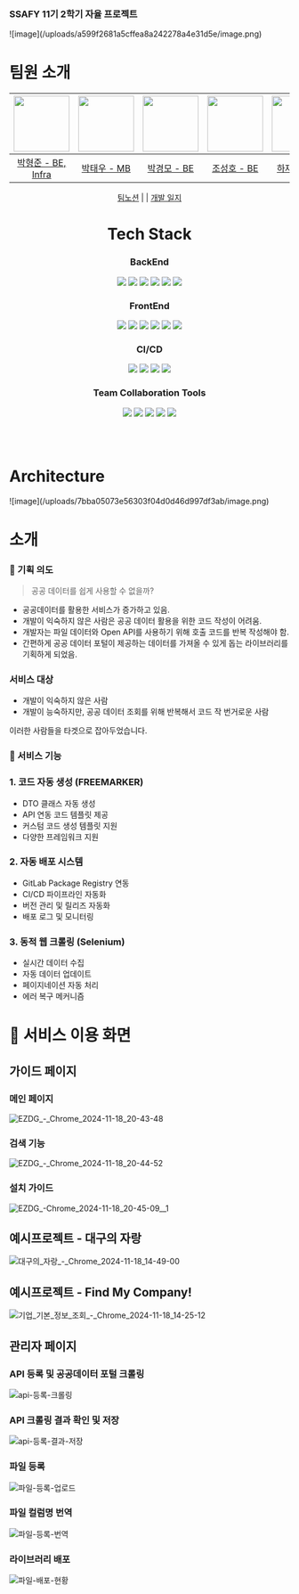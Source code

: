 <h3>SSAFY 11기 2학기 자율 프로젝트</h3>
![image](/uploads/a599f2681a5cffea8a242278a4e31d5e/image.png)
</br>

<div align="center">
<![image](/uploads/a599f2681a5cffea8a242278a4e31d5e/image.png)" style="width:300px ">
</div>



# 팀원 소개

<div align="center">

| <img src="https://github.com/brobac.png" width="100"/> | <img src="https://github.com/Park-taewoo.png" width="100"/> | <img src="https://github.com/kyoungmopark.png" width="100"/> | <img src="https://github.com/sungholion.png" width="100"/> | <img src="https://github.com/hhajae.png" width="100"/> | <img src="https://github.com/miiiingyuuu.png" width="100"/> |
|:---------------------------------------------------------:|:-------------------------------------------------------:|:----------------------------------------------------------:|:---------------------------------------------------------:|:---------------------------------------------------------:|:---------------------------------------------------------:|
|       [박형준 - BE, Infra](https://github.com/brobac)       |       [박태우 - MB](https://github.com/Park-taewoo)       |       [박경모 - BE](https://github.com/kyoungmopark)       |       [조성호 - BE](https://github.com/sungholion)       |       [하재훈 - FE](https://github.com/hhajae)       |       [박민규 - FE](https://github.com/miiiingyuuu)       |

[팀노션](https://purple-okapi-e46.notion.site/11f17534f9e5806eabf7e5fe5a78b213?pvs=4) |
| [개발 일지](https://worried-venom-487.notion.site/60fd1b1753314e9d89537ea47528ae4e)

</div>




<center>
<h1>Tech Stack</h1>

### BackEnd

<img src="https://img.shields.io/badge/JAVA-FBBA00?logoColor=000&style=for-the-badge"> 
<img src="https://img.shields.io/badge/Spring%20Boot-6DB33F?logo=springboot&logoColor=fff&style=for-the-badge">
<img src="https://img.shields.io/badge/MySQL-4479A1?logo=mysql&logoColor=fff&style=for-the-badge"> <img src="https://img.shields.io/badge/MongoDB-47A248?logo=mongodb&logoColor=fff&style=for-the-badge">
<img src="https://img.shields.io/badge/Redis-FF4438?logoColor=fff&style=for-the-badge">
<img src="https://img.shields.io/badge/Jmeter-D22128?logoColor=fff&style=for-the-badge">


### FrontEnd

<img src="https://img.shields.io/badge/HTML5-E34F26?style=for-the-badge&logo=HTML5&logoColor=white"> <img src="https://img.shields.io/badge/CSS3-1572B6?style=for-the-badge&logo=CSS3&logoColor=white">
<img src="https://img.shields.io/badge/JavaScript-F7DF1E?style=for-the-badge&logo=JavaScript&logoColor=white">
<img src="https://img.shields.io/badge/React-61DAFB?style=for-the-badge&logo=React&logoColor=white">
<img src="https://img.shields.io/badge/React_Router-CA4245?style=for-the-badge&logo=react-router&logoColor=white">
<img src="https://img.shields.io/badge/vite-%23646CFF.svg?style=for-the-badge&logo=vite&logoColor=white">





### CI/CD

<img src="https://img.shields.io/badge/Docker-2496ED?logo=docker&logoColor=fff&style=for-the-badge"> <img src="https://img.shields.io/badge/Jenkins-D24939?logo=jenkins&logoColor=fff&style=for-the-badge">
<img src="https://img.shields.io/badge/Amazon%20EC2-F90?logo=amazonec2&logoColor=fff&style=for-the-badge">
<img src="https://img.shields.io/badge/NGINX-009639?logo=nginx&logoColor=fff&style=for-the-badge">

### Team Collaboration Tools

<img src="https://img.shields.io/badge/Jira-0052CC?logo=jira&logoColor=fff&style=for-the-badge"> <img src="https://img.shields.io/badge/GitLab-FC6D26?logo=gitlab&logoColor=fff&style=for-the-badge">
<img src="https://img.shields.io/badge/Mattermost-0058CC?logo=mattermost&logoColor=fff&style=for-the-badge">
<img src="https://img.shields.io/badge/Discord-5865F2?logo=discord&logoColor=fff&style=for-the-badge">
<img src="https://img.shields.io/badge/Notion-000?logo=notion&logoColor=fff&style=for-the-badge">
</center>

</br>
</br>
<h1>Architecture</h1>
![image](/uploads/7bba05073e56303f04d0d46d997df3ab/image.png)

# 소개

### 🌃 기획 의도

> 공공 데이터를 쉽게 사용할 수 없을까?

- 공공데이터를 활용한 서비스가 증가하고 있음.
- 개발이 익숙하지 않은 사람은 공공 데이터 활용을 위한 코드 작성이 어려움.
- 개발자는 파일 데이터와 Open API를 사용하기 위해 호출 코드를 반복 작성해야 함.
- 간편하게 공공 데이터 포털이 제공하는 데이터를 가져올 수 있게 돕는 라이브러리를 기획하게 되었음.

### 서비스 대상

- 개발이 익숙하지 않은 사람
- 개발이 능숙하지만, 공공 데이터 조회를 위해 반복해서 코드 작 번거로운 사람

이러한 사람들을 타겟으로 잡아두었습니다.

### 💎 서비스 기능

### 1. 코드 자동 생성 (FREEMARKER)

- DTO 클래스 자동 생성
- API 연동 코드 템플릿 제공
- 커스텀 코드 생성 템플릿 지원
- 다양한 프레임워크 지원

### 2. 자동 배포 시스템

- GitLab Package Registry 연동
- CI/CD 파이프라인 자동화
- 버전 관리 및 릴리즈 자동화
- 배포 로그 및 모니터링

### 3. 동적 웹 크롤링 (Selenium)

- 실시간 데이터 수집
- 자동 데이터 업데이트
- 페이지네이션 자동 처리
- 에러 복구 메커니즘
# 🎇 서비스 이용 화면

## 가이드 페이지 

### 메인 페이지 
![EZDG_-_Chrome_2024-11-18_20-43-48](/uploads/eded36693883f0fa9b1472e49af7ceef/EZDG_-_Chrome_2024-11-18_20-43-48.gif)
### 검색 기능
![EZDG_-_Chrome_2024-11-18_20-44-52](/uploads/4f5713af43feb223a2e0ef6ccf12880c/EZDG_-_Chrome_2024-11-18_20-44-52.gif)
### 설치 가이드 
![EZDG_-_Chrome_2024-11-18_20-45-09__1_](/uploads/73189ed9d80bbdf5ac52807829ce34c5/EZDG_-_Chrome_2024-11-18_20-45-09__1_.gif)

## 예시프로젝트 - 대구의 자랑
![대구의_자랑_-_Chrome_2024-11-18_14-49-00](/uploads/f80384aecaa80ffb7851edb91d55d59a/대구의_자랑_-_Chrome_2024-11-18_14-49-00.gif)

## 예시프로젝트 - Find My Company!
![기업_기본_정보_조회_-_Chrome_2024-11-18_14-25-12](/uploads/374606ad619279dace61abe1224c9944/기업_기본_정보_조회_-_Chrome_2024-11-18_14-25-12.gif)

## 관리자 페이지

### API 등록 및 공공데이터 포털 크롤링
![api-등록-크롤링](/uploads/b02007ecd0a87f72a7a354d4ff31cd91/api-등록-크롤링.gif)

### API 크롤링 결과 확인 및 저장
![api-등록-결과-저장](/uploads/ec2da23a41af49a58af37b9e4f9660f9/api-등록-결과-저장.gif)

### 파일 등록 
![파일-등록-업로드](/uploads/477c1848b35249e5096d3a99de45d1af/파일-등록-업로드.gif)

### 파일 컬럼명 번역
![파일-등록-번역](/uploads/8c690c44b1f6b12b9e9d498f6a3796a5/파일-등록-번역.gif)

### 라이브러리 배포
![파일-배포-현황](/uploads/e1c7edcb48f2ec1b9b99759c40904b9b/파일-배포-현황.gif)
